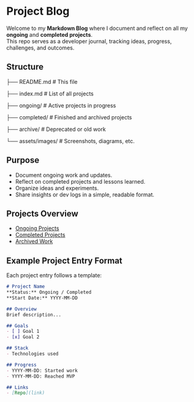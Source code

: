 #  Project Blog

Welcome to my **Markdown Blog** where I document and reflect on all my **ongoing** and **completed projects**.  
This repo serves as a developer journal, tracking ideas, progress, challenges, and outcomes.


##  Structure
├── README.md # This file 

├── index.md # List of all projects

├── ongoing/ # Active projects in progress

├── completed/ # Finished and archived projects

├── archive/ # Deprecated or old work

└── assets/images/ # Screenshots, diagrams, etc.

## Purpose

- Document ongoing work and updates.
- Reflect on completed projects and lessons learned.
- Organize ideas and experiments.
- Share insights or dev logs in a simple, readable format.

## Projects Overview
- [Ongoing Projects](./ongoing/)
- [Completed Projects](./completed/)
- [Archived Work](./archive/)

## Example Project Entry Format

Each project entry follows a template:
```markdown
# Project Name
**Status:** Ongoing / Completed  
**Start Date:** YYYY-MM-DD

## Overview
Brief description...

## Goals
- [ ] Goal 1
- [x] Goal 2

## Stack
- Technologies used

## Progress
- YYYY-MM-DD: Started work
- YYYY-MM-DD: Reached MVP

## Links
- [Repo](link)
```
